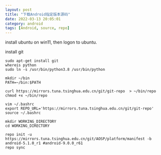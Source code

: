```yaml
---
layout: post
title: "下载Android指定版本源码"
date: 2022-03-13 20:05:01
category: android
tags: [Android, source, repo]
---
```

install ubuntu on win11, then logon to ubuntu.

install git 
```
sudo apt-get install git
whereis python
sudo ln -s /usr/bin/python3.8 /usr/bin/python
```

```
mkdir ~/bin
PATH=~/bin:$PATH
```

```
curl https://mirrors.tuna.tsinghua.edu.cn/git/git-repo  > ~/bin/repo
chmod +x ~/bin/repo
```

```
vim ~/.bashrc
export REPO_URL='https://mirrors.tuna.tsinghua.edu.cn/git/git-repo'
source ~/.bashrc
```

```
mkdir WORKING_DIRECTORY
cd WORKING_DIRECTORY
```

```
repo init -u https://mirrors.tuna.tsinghua.edu.cn/git/AOSP/platform/manifest -b android-5.1.0_r1 #android-9.0.0_r61
repo sync
```
